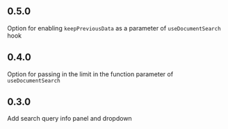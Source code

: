 ## 0.5.0

Option for enabling `keepPreviousData` as a parameter of `useDocumentSearch` hook

## 0.4.0

Option for passing in the limit in the function parameter of `useDocumentSearch`

## 0.3.0

Add search query info panel and dropdown

